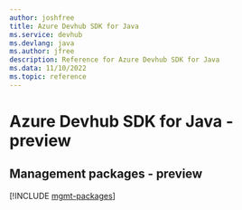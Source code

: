 ```yaml
---
author: joshfree
title: Azure Devhub SDK for Java
ms.service: devhub
ms.devlang: java
ms.author: jfree
description: Reference for Azure Devhub SDK for Java
ms.data: 11/10/2022
ms.topic: reference
---
```

# Azure Devhub SDK for Java - preview

## Management packages - preview
[!INCLUDE [mgmt-packages](devhub-mgmt-index.md)]